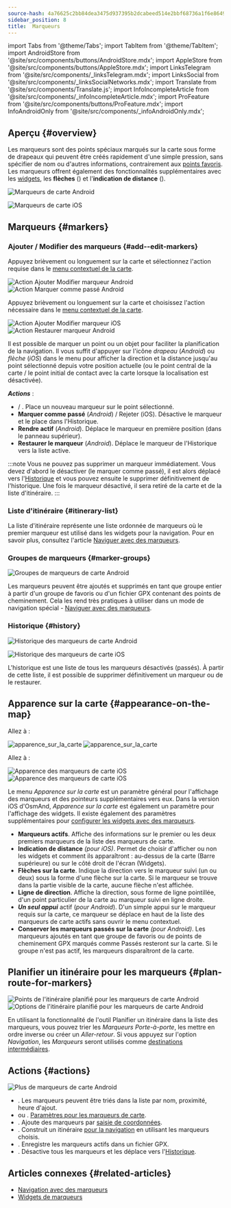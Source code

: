 ```yaml
---
source-hash: 4a76625c2bb84dea3475d937395b2dcabeed514e2bbf68736a1f6e8649b066f9
sidebar_position: 8
title:  Marqueurs
---
```

import Tabs from '@theme/Tabs';
import TabItem from '@theme/TabItem';
import AndroidStore from '@site/src/components/buttons/AndroidStore.mdx';
import AppleStore from '@site/src/components/buttons/AppleStore.mdx';
import LinksTelegram from '@site/src/components/_linksTelegram.mdx';
import LinksSocial from '@site/src/components/_linksSocialNetworks.mdx';
import Translate from '@site/src/components/Translate.js';
import InfoIncompleteArticle from '@site/src/components/_infoIncompleteArticle.mdx';
import ProFeature from '@site/src/components/buttons/ProFeature.mdx';
import InfoAndroidOnly from '@site/src/components/_infoAndroidOnly.mdx';


## Aperçu {#overview}

Les marqueurs sont des points spéciaux marqués sur la carte sous forme de drapeaux qui peuvent être créés rapidement d'une simple pression, sans spécifier de nom ou d'autres informations, contrairement aux [points favoris](./favorites.md). Les marqueurs offrent également des fonctionnalités supplémentaires avec les [widgets](../widgets/markers.md), les **flèches** (<Translate android="true" ids="show_arrows_on_the_map"/>) et l'**indication de distance** (<Translate android="true" ids="show_direction"/>).

<Tabs groupId="operating-systems" queryString="current-os">

<TabItem value="android" label="Android">

![Marqueurs de carte Android](@site/static/img/map/map_markers_android.png)

</TabItem>

<TabItem value="ios" label="iOS">

![Marqueurs de carte iOS](@site/static/img/map/map_markers_ios.png)

</TabItem>

</Tabs>

## Marqueurs {#markers}

### Ajouter / Modifier des marqueurs {#add--edit-markers}

<Tabs groupId="operating-systems" queryString="current-os">

<TabItem value="android" label="Android">

Appuyez brièvement ou longuement sur la carte et sélectionnez l'action requise dans le [menu contextuel de la carte](../map/map-context-menu.md#add--edit-marker).

![Action Ajouter Modifier marqueur Android](@site/static/img/map/add_marker_android.png) ![Action Marquer comme passé Android](@site/static/img/map/action_pass_marker_android.png)

</TabItem>

<TabItem value="ios" label="iOS">

Appuyez brièvement ou longuement sur la carte et choisissez l'action nécessaire dans le [menu contextuel de la carte](../map/map-context-menu.md#add--edit-marker).

![Action Ajouter Modifier marqueur iOS](@site/static/img/map/add_marker_ios.png) ![Action Restaurer marqueur Android](@site/static/img/map/action_restore_marker_android.png)

</TabItem>

</Tabs>

Il est possible de marquer un point ou un objet pour faciliter la planification de la navigation. Il vous suffit d'appuyer sur l'icône *drapeau* (*Android*) ou *flèche* (*iOS*) dans le menu pour afficher la direction et la distance jusqu'au point sélectionné depuis votre position actuelle (ou le point central de la carte / le point initial de contact avec la carte lorsque la localisation est désactivée).

***Actions*** :

- **<Translate android="true" ids="shared_string_marker"/>** / **<Translate android="true" ids="edit_map_marker"/>**. Place un nouveau marqueur sur le point sélectionné.
- **Marquer comme passé** (*Android*) / Rejeter (iOS). Désactive le marqueur et le place dans l'Historique.
- **Rendre actif** (*Android*). Déplace le marqueur en première position (dans le panneau supérieur).
- **Restaurer le marqueur** (*Android*). Déplace le marqueur de l'Historique vers la liste active.

:::note
Vous ne pouvez pas supprimer un marqueur immédiatement. Vous devez d'abord le désactiver (le marquer comme passé), il est alors déplacé vers l'[Historique](#history) et vous pouvez ensuite le supprimer définitivement de l'historique. Une fois le marqueur désactivé, il sera retiré de la carte et de la liste d'itinéraire.
:::


<!--
### Add Favorites to Map Markers {#add-favorites-to-map-markers}

<InfoAndroidOnly/>

![Favorites folder functions android](@site/static/img/personal/favorites_folder_functions_android.png)

You can add to or remove your favorites from [Map markers list](../personal/markers.md).
Tap &#8942; button (**Android**) opens special functions for a chosen Favorite folder (group).

**Functions for Favorite folder:**
- &nbsp;<Translate android="true" ids="shared_string_add_to_map_markers"/>  or <Translate android="true" ids="remove_from_map_markers"/>.
- Add or remove all Favorite points from a folder in [Map markers list](../personal/markers.md).
-->


### Liste d'itinéraire {#itinerary-list}

La liste d'itinéraire représente une liste ordonnée de marqueurs où le premier marqueur est utilisé dans les widgets pour la navigation. Pour en savoir plus, consultez l'article [Naviguer avec des marqueurs](../navigation/setup/markers-navigation.md#itinerary-list).

### Groupes de marqueurs {#marker-groups}

<InfoAndroidOnly />

![Groupes de marqueurs de carte Android](@site/static/img/personal/markers/map_markers_groups_add_android.png)

Les marqueurs peuvent être ajoutés et supprimés en tant que groupe entier à partir d'un groupe de favoris ou d'un fichier GPX contenant des points de cheminement. Cela les rend très pratiques à utiliser dans un mode de navigation spécial - [Naviguer avec des marqueurs](../navigation/setup/markers-navigation.md#add-group-of-favorite).

### Historique {#history}

<Tabs groupId="operating-systems" queryString="current-os">

<TabItem value="android" label="Android">

![Historique des marqueurs de carte Android](@site/static/img/personal/markers/map_markers_history_android.png)

</TabItem>

<TabItem value="ios" label="iOS">

![Historique des marqueurs de carte iOS](@site/static/img/personal/markers/map_markers_history_ios.png)

</TabItem>

</Tabs>

L'historique est une liste de tous les marqueurs désactivés (passés). À partir de cette liste, il est possible de supprimer définitivement un marqueur ou de le restaurer.


## Apparence sur la carte {#appearance-on-the-map}

<Tabs groupId="operating-systems" queryString="current-os">

<TabItem value="android" label="Android">

Allez à : *<Translate android="true" ids="shared_string_menu,map_markers_item,shared_string_more_without_dots,appearance_on_the_map"/>*

![apparence_sur_la_carte](@site/static/img/widgets/appearence_on_the_map-01.png) ![apparence_sur_la_carte](@site/static/img/widgets/appearence_on_the_map-02.png)

</TabItem>

<TabItem value="ios" label="iOS">

Allez à : *<Translate ios="true" ids="shared_string_menu,map_markers,appearance_on_map"/>*

![Apparence des marqueurs de carte iOS](@site/static/img/widgets/map_markers_appearance_ios-01.png) ![Apparence des marqueurs de carte iOS](@site/static/img/widgets/map_markers_appearance_ios-02.png)

</TabItem>

</Tabs>

Le menu *Apparence sur la carte* est un paramètre général pour l'affichage des marqueurs et des pointeurs supplémentaires vers eux.
Dans la version iOS d'OsmAnd, *Apparence sur la carte* est également un paramètre pour l'affichage des widgets. Il existe également des paramètres supplémentaires pour [configurer les widgets avec des marqueurs](../widgets/markers.md#configure-marker-widgets).

- **Marqueurs actifs**. Affiche des informations sur le premier ou les deux premiers marqueurs de la liste des marqueurs de carte.
- **Indication de distance** *(pour iOS)*. Permet de choisir d'afficher ou non les widgets et comment ils apparaîtront : au-dessus de la carte (Barre supérieure) ou sur le côté droit de l'écran (Widgets).
- **Flèches sur la carte**. Indique la direction vers le marqueur suivi (un ou deux) sous la forme d'une flèche sur la carte. Si le marqueur se trouve dans la partie visible de la carte, aucune flèche n'est affichée.
- **Ligne de direction**. Affiche la direction, sous forme de ligne pointillée, d'un point particulier de la carte au marqueur suivi en ligne droite.
- ***Un seul appui*** actif (*pour Android*). D'un simple appui sur le marqueur requis sur la carte, ce marqueur se déplace en haut de la liste des marqueurs de carte actifs sans ouvrir le menu contextuel.
- **Conserver les marqueurs passés sur la carte** *(pour Android)*. Les marqueurs ajoutés en tant que groupe de favoris ou de points de cheminement GPX marqués comme Passés resteront sur la carte. Si le groupe n'est pas actif, les marqueurs disparaîtront de la carte.


## Planifier un itinéraire pour les marqueurs {#plan-route-for-markers}

<InfoAndroidOnly />

*<Translate android="true" ids="shared_string_menu,map_markers,shared_string_more_without_dots,plan_route"/>*

![Points de l'itinéraire planifié pour les marqueurs de carte Android](@site/static/img/personal/markers/map_markers_plan_route_points_android.png) ![Options de l'itinéraire planifié pour les marqueurs de carte Android](@site/static/img/personal/markers/map_markers_plan_route_options_android.png)

En utilisant la fonctionnalité de l'outil Planifier un itinéraire dans la liste des marqueurs, vous pouvez trier les *Marqueurs* *Porte-à-porte*, les mettre en ordre inverse ou créer un *Aller-retour*. Si vous appuyez sur l'option *Navigation*, les *Marqueurs* seront utilisés comme [destinations intermédiaires](../navigation/setup/route-navigation.md#intermediate-destinations).


## Actions {#actions}

<InfoAndroidOnly />

![Plus de marqueurs de carte Android](@site/static/img/personal/markers/map_markers_more_android.png)

- **<Translate android="true" ids="sort_by"/>**. Les marqueurs peuvent être triés dans la liste par nom, proximité, heure d'ajout.
- **<Translate android="true" ids="appearance_on_the_map"/>** ou **<Translate ios="true" ids="shared_string_appearance"/>**. [Paramètres pour les marqueurs de carte](#appearance-on-the-map).
- **<Translate android="true" ids="coordinate_input"/>**. Ajoute des marqueurs par [saisie de coordonnées](../plan-route/coordinate-input.md).
- **<Translate android="true" ids="plan_route"/>**. Construit un itinéraire [pour la navigation](../navigation/setup/markers-navigation.md) en utilisant les marqueurs choisis.
- **<Translate android="true" ids="marker_save_as_track"/>**. Enregistre les marqueurs actifs dans un fichier GPX.
- **<Translate android="true" ids="move_all_to_history"/>**. Désactive tous les marqueurs et les déplace vers l'[Historique](#history).


## Articles connexes {#related-articles}

- [Navigation avec des marqueurs](../navigation/setup/markers-navigation.md)
- [Widgets de marqueurs](../widgets/markers.md)